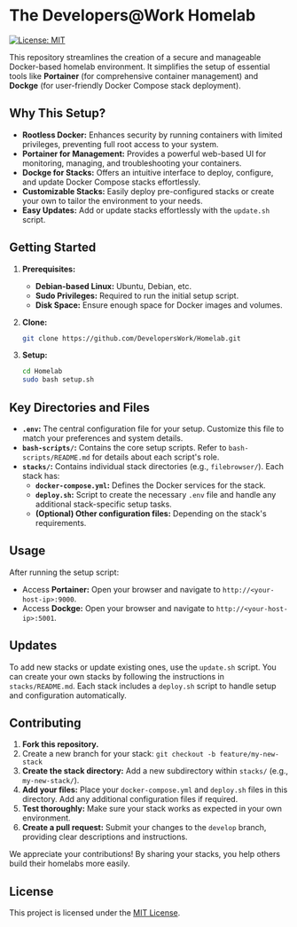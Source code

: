 # The Developers@Work Homelab

[![License: MIT](https://img.shields.io/badge/License-MIT-yellow.svg)](https://opensource.org/licenses/MIT)

This repository streamlines the creation of a secure and manageable Docker-based homelab environment. It simplifies the setup of essential tools like **Portainer** (for comprehensive container management) and **Dockge** (for user-friendly Docker Compose stack deployment).

## Why This Setup?

*   **Rootless Docker:**  Enhances security by running containers with limited privileges, preventing full root access to your system.
*   **Portainer for Management:** Provides a powerful web-based UI for monitoring, managing, and troubleshooting your containers.
*   **Dockge for Stacks:** Offers an intuitive interface to deploy, configure, and update Docker Compose stacks effortlessly.
*   **Customizable Stacks:** Easily deploy pre-configured stacks or create your own to tailor the environment to your needs.
*   **Easy Updates:** Add or update stacks effortlessly with the `update.sh` script.

## Getting Started

1.  **Prerequisites:**
    -   **Debian-based Linux:** Ubuntu, Debian, etc.
    -   **Sudo Privileges:** Required to run the initial setup script.
    -   **Disk Space:** Ensure enough space for Docker images and volumes.

2.  **Clone:**
    ```bash
    git clone https://github.com/DevelopersWork/Homelab.git
    ```

3.  **Setup:**
    ```bash
    cd Homelab
    sudo bash setup.sh
    ```

## Key Directories and Files

*   **`.env`:** The central configuration file for your setup. Customize this file to match your preferences and system details.
*   **`bash-scripts/`:** Contains the core setup scripts. Refer to `bash-scripts/README.md` for details about each script's role.
*   **`stacks/`:** Contains individual stack directories (e.g., `filebrowser/`). Each stack has:
    *   **`docker-compose.yml`:** Defines the Docker services for the stack.
    *   **`deploy.sh`:** Script to create the necessary `.env` file and handle any additional stack-specific setup tasks.
    *   **(Optional) Other configuration files:** Depending on the stack's requirements.

## Usage

After running the setup script:

*   Access **Portainer:** Open your browser and navigate to `http://<your-host-ip>:9000`.
*   Access **Dockge:** Open your browser and navigate to `http://<your-host-ip>:5001`.

## Updates

To add new stacks or update existing ones, use the `update.sh` script. You can create your own stacks by following the instructions in `stacks/README.md`. Each stack includes a `deploy.sh` script to handle setup and configuration automatically.

## Contributing

1.  **Fork this repository.**
2.  Create a new branch for your stack: `git checkout -b feature/my-new-stack`
3.  **Create the stack directory:**  Add a new subdirectory within `stacks/` (e.g., `my-new-stack/`).
4.  **Add your files:** Place your `docker-compose.yml` and `deploy.sh` files in this directory. Add any additional configuration files if required.
5.  **Test thoroughly:**  Make sure your stack works as expected in your own environment.
6.  **Create a pull request:** Submit your changes to the `develop` branch, providing clear descriptions and instructions.

We appreciate your contributions! By sharing your stacks, you help others build their homelabs more easily.

## License

This project is licensed under the [MIT License](LICENSE). 
